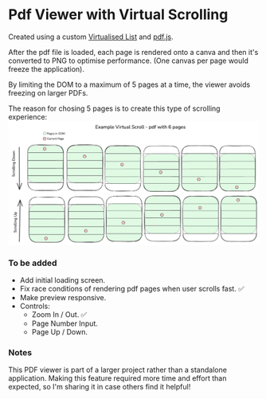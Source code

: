 # Pdf Viewer with Virtual Scrolling

Created using a custom [Virtualised List](https://github.com/alfonzodev/virtualised-list) and [pdf.js](https://github.com/mozilla/pdf.js).

After the pdf file is loaded, each page is rendered onto a canva and then it's converted to PNG to optimise performance. (One canvas per page would freeze the application).

By limiting the DOM to a maximum of 5 pages at a time, the viewer avoids freezing on larger PDFs.

The reason for chosing 5 pages is to create this type of scrolling experience:
![an example of virtual scrolling a pdf with 6 pages](https://github.com/alfonzodev/pdf-viewer-virtual-scrolling/blob/main/virtual-scroll-example.png?raw=true)

### To be added

- Add initial loading screen.
- Fix race conditions of rendering pdf pages when user scrolls fast. ✅
- Make preview responsive.
- Controls:
  - Zoom In / Out. ✅
  - Page Number Input.
  - Page Up / Down.

### Notes

This PDF viewer is part of a larger project rather than a standalone application. Making this feature required more time and effort than expected, so I'm sharing it in case others find it helpful!
